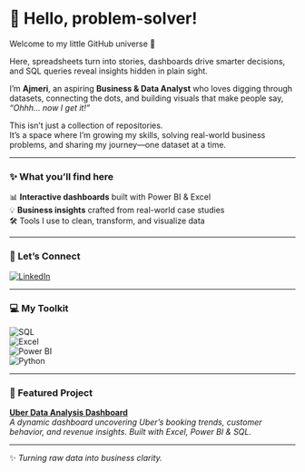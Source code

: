 # 🌸 Hello, problem-solver!  

Welcome to my little GitHub universe 🚀   

Here, spreadsheets turn into stories, dashboards drive smarter decisions, and SQL queries reveal insights hidden in plain sight.  

I’m **Ajmeri**, an aspiring **Business & Data Analyst** who loves digging through datasets, connecting the dots, and building visuals that make people say, *“Ohhh… now I get it!”*  

This isn’t just a collection of repositories.  
It’s a space where I’m growing my skills, solving real-world business problems, and sharing my journey—one dataset at a time.  

---

### ✨ What you’ll find here  
📊 **Interactive dashboards** built with Power BI & Excel  
💡 **Business insights** crafted from real-world case studies  
🛠 Tools I use to clean, transform, and visualize data  

---

### 🔗 Let’s Connect  

[![LinkedIn](https://img.shields.io/badge/-LinkedIn-0077B5?style=flat-square&logo=linkedin&logoColor=white)](https://www.linkedin.com/in/ajmeri-khatun)  

---

### 💻 My Toolkit  

![SQL](https://img.shields.io/badge/-SQL-4479A1?style=flat-square&logo=mysql&logoColor=white)  
![Excel](https://img.shields.io/badge/-Excel-217346?style=flat-square&logo=microsoft-excel&logoColor=white)  
![Power BI](https://img.shields.io/badge/-Power%20BI-F2C811?style=flat-square&logo=power-bi&logoColor=black)  
![Python](https://img.shields.io/badge/-Python-3776AB?style=flat-square&logo=python&logoColor=white)  


---

### 🚕 Featured Project  

**[Uber Data Analysis Dashboard](https://github.com/ajmerikhatun/uber-dashboard)**  
*A dynamic dashboard uncovering Uber’s booking trends, customer behavior, and revenue insights. Built with Excel, Power BI & SQL.*  

---

✨ *Turning raw data into business clarity.*  
